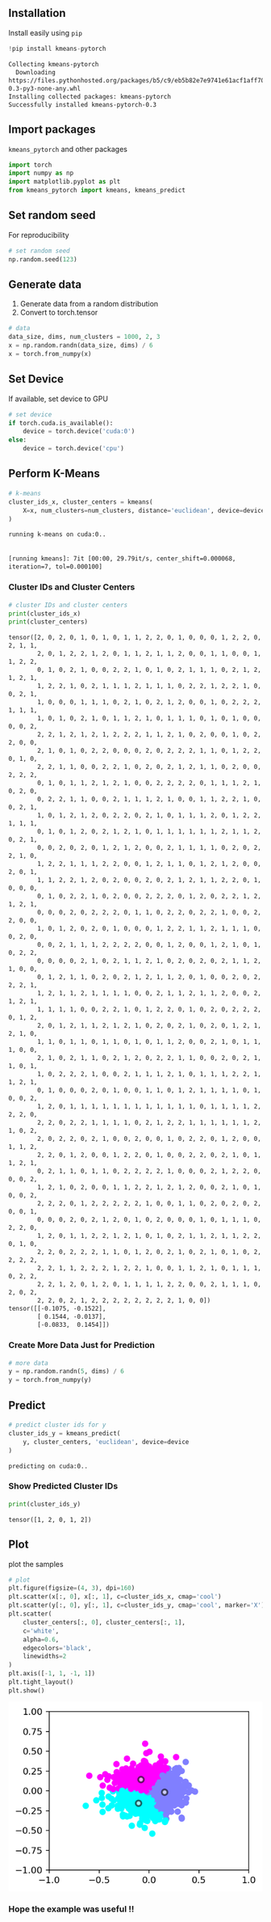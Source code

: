 ## Installation
Install easily using ```pip```


```python
!pip install kmeans-pytorch
```

    Collecting kmeans-pytorch
      Downloading https://files.pythonhosted.org/packages/b5/c9/eb5b82e7e9741e61acf1aff70530a08810aa0c7e2272c534ff7a150fc5bd/kmeans_pytorch-0.3-py3-none-any.whl
    Installing collected packages: kmeans-pytorch
    Successfully installed kmeans-pytorch-0.3
    

## Import packages
```kmeans_pytorch``` and other packages


```python
import torch
import numpy as np
import matplotlib.pyplot as plt
from kmeans_pytorch import kmeans, kmeans_predict
```

## Set random seed
For reproducibility


```python
# set random seed
np.random.seed(123)
```

## Generate data
1. Generate data from a random distribution
2. Convert to torch.tensor


```python
# data
data_size, dims, num_clusters = 1000, 2, 3
x = np.random.randn(data_size, dims) / 6
x = torch.from_numpy(x)
```

## Set Device
If available, set device to GPU


```python
# set device
if torch.cuda.is_available():
    device = torch.device('cuda:0')
else:
    device = torch.device('cpu')
```

## Perform K-Means


```python
# k-means
cluster_ids_x, cluster_centers = kmeans(
    X=x, num_clusters=num_clusters, distance='euclidean', device=device
)
```

    running k-means on cuda:0..
    

    [running kmeans]: 7it [00:00, 29.79it/s, center_shift=0.000068, iteration=7, tol=0.000100]
    

### Cluster IDs and Cluster Centers


```python
# cluster IDs and cluster centers
print(cluster_ids_x)
print(cluster_centers)
```

    tensor([2, 0, 2, 0, 1, 0, 1, 0, 1, 1, 2, 2, 0, 1, 0, 0, 0, 1, 2, 2, 0, 2, 1, 1,
            2, 0, 1, 2, 2, 1, 2, 0, 1, 1, 2, 1, 1, 2, 0, 0, 1, 1, 0, 0, 1, 1, 2, 2,
            0, 1, 0, 2, 1, 0, 0, 2, 2, 1, 0, 1, 0, 2, 1, 1, 1, 0, 2, 1, 2, 1, 2, 1,
            1, 2, 2, 1, 0, 2, 1, 1, 1, 2, 1, 1, 1, 0, 2, 2, 1, 2, 2, 1, 0, 0, 2, 1,
            1, 0, 0, 0, 1, 1, 1, 0, 2, 1, 0, 2, 1, 2, 0, 0, 1, 0, 2, 2, 2, 1, 1, 1,
            1, 0, 1, 0, 2, 1, 0, 1, 1, 2, 1, 0, 1, 1, 1, 0, 1, 0, 1, 0, 0, 0, 0, 2,
            2, 2, 1, 2, 1, 2, 1, 2, 2, 2, 1, 1, 2, 1, 0, 2, 0, 0, 1, 0, 2, 2, 0, 0,
            2, 1, 0, 1, 0, 2, 2, 0, 0, 0, 2, 0, 2, 2, 2, 1, 1, 0, 1, 2, 2, 0, 1, 0,
            2, 2, 1, 1, 0, 0, 2, 2, 1, 0, 2, 0, 2, 1, 2, 1, 1, 0, 2, 0, 0, 2, 2, 2,
            0, 1, 0, 1, 1, 2, 1, 2, 1, 0, 0, 2, 2, 2, 2, 0, 1, 1, 1, 2, 1, 0, 2, 0,
            0, 2, 2, 1, 1, 0, 0, 2, 1, 1, 1, 2, 1, 0, 0, 1, 1, 2, 2, 1, 0, 0, 2, 1,
            1, 0, 1, 2, 1, 2, 0, 2, 2, 0, 2, 1, 0, 1, 1, 1, 2, 0, 1, 2, 2, 1, 1, 1,
            0, 1, 0, 1, 2, 0, 2, 1, 2, 1, 0, 1, 1, 1, 1, 1, 1, 2, 1, 1, 2, 0, 2, 1,
            0, 0, 2, 0, 2, 0, 1, 2, 1, 2, 0, 0, 2, 1, 1, 1, 1, 0, 2, 0, 2, 2, 1, 0,
            1, 2, 2, 1, 1, 1, 2, 2, 0, 0, 1, 2, 1, 1, 0, 1, 2, 1, 2, 0, 0, 2, 0, 1,
            1, 1, 2, 2, 1, 2, 0, 2, 0, 0, 2, 0, 2, 1, 2, 1, 1, 2, 2, 0, 1, 0, 0, 0,
            0, 1, 0, 2, 2, 1, 0, 2, 0, 0, 2, 2, 2, 0, 1, 2, 0, 2, 2, 1, 2, 1, 2, 1,
            0, 0, 0, 2, 0, 2, 2, 2, 0, 1, 1, 0, 2, 2, 0, 2, 2, 1, 0, 0, 2, 2, 0, 0,
            1, 0, 1, 2, 0, 2, 0, 1, 0, 0, 0, 1, 2, 2, 1, 1, 2, 1, 1, 1, 0, 0, 2, 0,
            0, 0, 2, 1, 1, 1, 2, 2, 2, 2, 0, 0, 1, 2, 0, 0, 1, 2, 1, 0, 1, 0, 2, 2,
            0, 0, 0, 0, 2, 1, 0, 2, 1, 1, 2, 1, 0, 2, 0, 2, 0, 2, 1, 1, 2, 1, 0, 0,
            0, 1, 2, 1, 1, 0, 2, 0, 2, 1, 2, 1, 1, 2, 0, 1, 0, 0, 2, 0, 2, 2, 2, 1,
            1, 2, 1, 1, 2, 1, 1, 1, 1, 0, 0, 2, 1, 1, 2, 1, 1, 2, 0, 0, 2, 1, 2, 1,
            1, 1, 1, 1, 0, 0, 2, 2, 1, 0, 1, 2, 2, 0, 1, 0, 2, 0, 2, 2, 2, 0, 1, 2,
            2, 0, 1, 2, 1, 1, 2, 1, 2, 1, 0, 2, 0, 2, 1, 0, 2, 0, 1, 2, 1, 2, 1, 0,
            1, 1, 0, 1, 1, 0, 1, 1, 0, 1, 0, 1, 1, 2, 0, 0, 2, 1, 0, 1, 1, 1, 0, 0,
            2, 1, 0, 2, 1, 1, 0, 2, 1, 2, 0, 2, 2, 1, 1, 0, 0, 2, 0, 2, 1, 1, 0, 1,
            1, 0, 2, 2, 2, 1, 0, 0, 2, 1, 1, 1, 2, 1, 0, 1, 1, 1, 2, 2, 1, 1, 2, 1,
            0, 1, 0, 0, 0, 2, 0, 1, 0, 0, 1, 1, 0, 1, 2, 1, 1, 1, 1, 0, 1, 0, 0, 2,
            1, 2, 0, 1, 1, 1, 1, 1, 1, 1, 1, 1, 1, 1, 1, 0, 1, 1, 1, 1, 2, 2, 2, 0,
            2, 2, 0, 2, 2, 1, 1, 1, 1, 0, 2, 1, 2, 2, 1, 1, 1, 1, 1, 1, 2, 1, 0, 2,
            2, 0, 2, 2, 0, 2, 1, 0, 0, 2, 0, 0, 1, 0, 2, 2, 0, 1, 2, 0, 0, 1, 1, 2,
            2, 2, 0, 1, 2, 0, 0, 1, 2, 2, 0, 1, 0, 0, 2, 2, 0, 2, 1, 0, 1, 1, 2, 1,
            0, 2, 1, 1, 0, 1, 1, 0, 2, 2, 2, 2, 1, 0, 0, 0, 2, 1, 2, 2, 0, 0, 0, 2,
            1, 2, 1, 0, 2, 0, 0, 1, 1, 2, 2, 1, 2, 1, 2, 0, 0, 2, 1, 0, 1, 0, 0, 2,
            2, 2, 2, 0, 1, 2, 2, 2, 2, 2, 1, 0, 0, 1, 1, 0, 2, 0, 2, 0, 2, 0, 0, 1,
            0, 0, 0, 2, 0, 2, 1, 2, 0, 1, 0, 2, 0, 0, 0, 1, 0, 1, 1, 1, 0, 2, 2, 0,
            1, 2, 0, 1, 1, 2, 2, 1, 2, 1, 0, 1, 0, 2, 1, 1, 2, 1, 1, 2, 2, 0, 1, 0,
            2, 2, 0, 2, 2, 2, 1, 1, 0, 1, 2, 0, 2, 1, 0, 2, 1, 0, 1, 0, 2, 2, 2, 2,
            2, 2, 1, 1, 2, 2, 2, 1, 2, 2, 1, 0, 0, 1, 1, 2, 1, 0, 1, 1, 1, 0, 2, 2,
            2, 2, 1, 2, 0, 1, 2, 0, 1, 1, 1, 1, 2, 2, 0, 0, 2, 1, 1, 1, 0, 2, 0, 2,
            2, 2, 0, 2, 1, 2, 2, 2, 2, 2, 2, 2, 2, 1, 0, 0])
    tensor([[-0.1075, -0.1522],
            [ 0.1544, -0.0137],
            [-0.0833,  0.1454]])
    

### Create More Data Just for Prediction


```python
# more data
y = np.random.randn(5, dims) / 6
y = torch.from_numpy(y)
```

## Predict


```python
# predict cluster ids for y
cluster_ids_y = kmeans_predict(
    y, cluster_centers, 'euclidean', device=device
)
```

    predicting on cuda:0..
    

### Show Predicted Cluster IDs


```python
print(cluster_ids_y)
```

    tensor([1, 2, 0, 1, 2])
    

## Plot
plot the samples


```python
# plot
plt.figure(figsize=(4, 3), dpi=160)
plt.scatter(x[:, 0], x[:, 1], c=cluster_ids_x, cmap='cool')
plt.scatter(y[:, 0], y[:, 1], c=cluster_ids_y, cmap='cool', marker='X')
plt.scatter(
    cluster_centers[:, 0], cluster_centers[:, 1],
    c='white',
    alpha=0.6,
    edgecolors='black',
    linewidths=2
)
plt.axis([-1, 1, -1, 1])
plt.tight_layout()
plt.show()
```


![png](output_21_0.png)


### Hope the example was useful !!


```python

```
